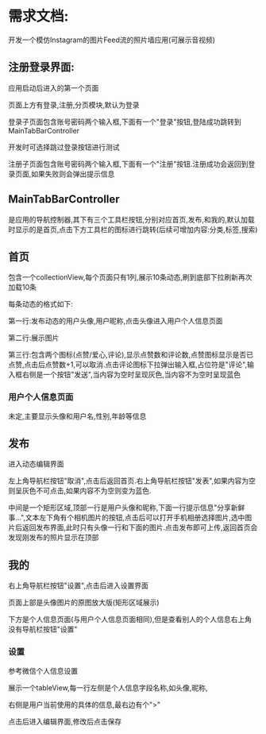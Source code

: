 # 需求文档:

开发一个模仿Instagram的图片Feed流的照片墙应用(可展示音视频)

## 注册登录界面:

应用启动后进入的第一个页面

页面上方有登录,注册,分页模块,默认为登录

登录子页面包含账号密码两个输入框,下面有一个"登录"按钮,登陆成功跳转到MainTabBarController

开发时可选择跳过登录按钮进行测试

注册子页面包含账号密码两个输入框,下面有一个"注册"按钮.注册成功会返回到登录页面,如果失败则会弹出提示信息

## MainTabBarController

是应用的导航控制器,其下有三个工具栏按钮,分别对应首页,发布,和我的,默认加载时显示的是首页,点击下方工具栏的图标进行跳转(后续可增加内容:分类,标签,搜索)

## 首页

包含一个collectionView,每个页面只有1列,展示10条动态,刷到底部下拉刷新再次加载10条

每条动态的格式如下:

第一行:发布动态的用户头像,用户昵称,点击头像进入用户个人信息页面

第二行:展示图片

第三行:包含两个图标(点赞/爱心,评论),显示点赞数和评论数,点赞图标显示是否已点赞,点击后点赞数+1,可以取消.点击评论图标下拉弹出输入框,占位符是"评论",输入框右侧是一个按钮"发送",当内容为空时呈现灰色,当内容不为空时呈现蓝色


### 用户个人信息页面

未定,主要显示头像和用户名,性别,年龄等信息

## 发布

进入动态编辑界面

左上角导航栏按钮"取消",点击后返回首页.右上角导航栏按钮"发表",如果内容为空则呈灰色不可点击,如果内容不为空则变为蓝色.

中间是一个矩形区域,顶部一行是用户头像和昵称,下面一行提示信息"分享新鲜事...",文本左下角有个相机图片的按钮,点击后可以打开手机相册选择图片,选中图片后返回发布界面,此时只有头像一行和下面的图片.点击发布即可上传,返回首页会发现刚发布的照片显示在顶部

## 我的

右上角导航栏按钮"设置",点击后进入设置界面

页面上部是头像图片的原图放大版(矩形区域展示)

下方是个人信息页面(与用户个人信息页面相同),但是查看别人的个人信息右上角没有导航栏按钮"设置"

### 设置

参考微信个人信息设置

展示一个tableView,每一行左侧是个人信息字段名称,如头像,昵称,

右侧是用户当前使用的具体的信息,最右边有个">"

点击后进入编辑界面,修改后点击保存
